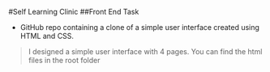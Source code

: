 #Self Learning Clinic
##Front End Task

* GitHub repo containing a clone of a simple user interface created using HTML and CSS.
>I designed a simple user interface with 4 pages. You can find the html files in the root folder
